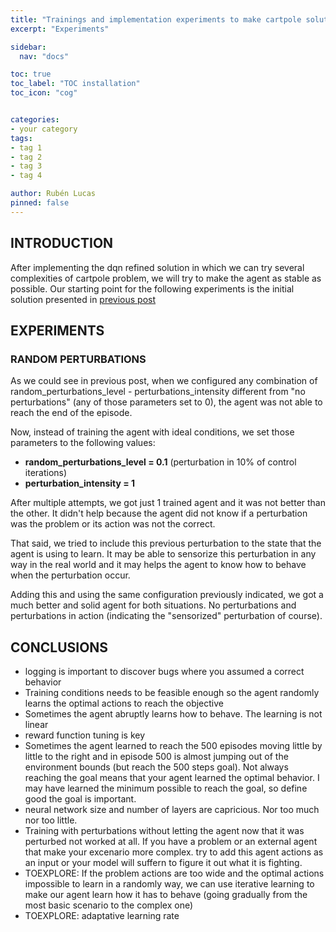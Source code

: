 ```yaml
---
title: "Trainings and implementation experiments to make cartpole solution more solid"
excerpt: "Experiments"

sidebar:
  nav: "docs"

toc: true
toc_label: "TOC installation"
toc_icon: "cog"


categories:
- your category
tags:
- tag 1
- tag 2
- tag 3
- tag 4

author: Rubén Lucas
pinned: false
---
```


## INTRODUCTION

After implementing the dqn refined solution in which we can try several complexities of cartpole problem,
we will try to make the agent as stable as possible.
Our starting point for the following experiments is the initial solution presented in [previous post](https://roboticslaburjc.github.io/2020-phd-ruben-lucas/projects/2022-09-21-RLStudio_cartpole_refinement/)

## EXPERIMENTS

### RANDOM PERTURBATIONS

As we could see in previous post, when we configured any combination of random_perturbations_level - perturbations_intensity 
different from "no perturbations" (any of those parameters set to 0), the agent was not able to reach the end of the episode.

Now, instead of training the agent with ideal conditions, we set those parameters to the following values:
- **random_perturbations_level = 0.1** (perturbation in 10% of control iterations)
- **perturbation_intensity = 1** 

After multiple attempts, we got just 1 trained agent and it was not better than the other.
It didn't help because the agent did not know if a perturbation was the problem or its action was not the correct.

That said, we tried to include this previous perturbation to the state that the agent is using to learn.
It may be able to sensorize this perturbation in any way in the real world and it may helps the agent to know how
to behave when the perturbation occur.

Adding this and using the same configuration previously indicated, we got a much better and solid agent for both situations. No
perturbations and perturbations in action (indicating the "sensorized" perturbation of course).

[//]: # (#### RANDOM PERTURBATIONS CASE 1)

[//]: # ()
[//]: # (- **random_perturbations_level = 0.1** &#40;perturbation in 10% of control iterations&#41;)

[//]: # (- **perturbation_intensity = 1** )

[//]: # ()
[//]: # (<p><img src="/2020-phd-ruben-lucas/assets/images/results_images/cartpole/trained_case_1_perturb_intense_1_comparison" alt="map" class="img-responsive" /></p>)

[//]: # ()
[//]: # (##### Successful iterations)

[//]: # ()
[//]: # (<p><img src="/2020-phd-ruben-lucas/assets/images/results_images/cartpole/trained_case_1_perturb_intense_1_success" alt="map" class="img-responsive" /></p>)

[//]: # ()
[//]: # (##### Failed iterations)

[//]: # ()
[//]: # (<p><img src="/2020-phd-ruben-lucas/assets/images/results_images/cartpole/trained_case_1_perturb_intense_1_fails" alt="map" class="img-responsive" /></p>)

[//]: # ()
[//]: # (___)

[//]: # ()
[//]: # (#### RANDOM PERTURBATIONS CASE 2)

[//]: # ()
[//]: # (**random_perturbations_level = 0.2** &#40;perturbation in 10% of control iterations&#41;)

[//]: # (**perturbation_intensity = 1** )

[//]: # ()
[//]: # (<p><img src="/2020-phd-ruben-lucas/assets/images/results_images/cartpole/trained_case_1_random_pert_02_comparison" alt="map" class="img-responsive" /></p>)

[//]: # ()
[//]: # (##### Successful iterations)

[//]: # ()
[//]: # (<p><img src="/2020-phd-ruben-lucas/assets/images/results_images/cartpole/trained_case_1_random_pert_02_success" alt="map" class="img-responsive" /></p>)

[//]: # ()
[//]: # (##### Failed iterations)

[//]: # ()
[//]: # (<p><img src="/2020-phd-ruben-lucas/assets/images/results_images/cartpole/trained_case_1_random_pert_02_fails" alt="map" class="img-responsive" /></p>)

[//]: # ()
[//]: # (___)



## CONCLUSIONS

- logging is important to discover bugs where you assumed a correct behavior
- Training conditions needs to be feasible enough so the agent randomly learns the optimal actions to reach the objective
- Sometimes the agent abruptly learns how to behave. The learning is not linear
- reward function tuning is key
- Sometimes the agent learned to reach the 500 episodes moving little by little to the right
and in episode 500 is almost jumping out of the environment bounds (but reach the 500 steps goal).
Not always reaching the goal means that your agent learned the optimal behavior. I may have learned the minimum possible to reach the goal, so define good the goal is important.
- neural network size and number of layers are capricious. Nor too much nor too little.
- Training with perturbations without letting the agent now that it was perturbed not worked at all.
If you have a problem or an external agent that make your excenario more complex. try to add this agent actions as an input
or your model will suffern to figure it out what it is fighting.
- TOEXPLORE: If the problem actions are too wide and the optimal actions impossible to learn in a randomly way, we can use iterative learning
to make our agent learn how it has to behave (going gradually from the most basic scenario to the complex one)
- TOEXPLORE: adaptative learning rate


